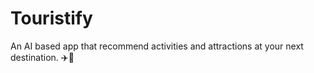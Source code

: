 # Touristify

An AI based app that recommend activities and attractions at your next destination. ✈️🤖
